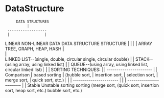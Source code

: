 # DataStructure
         DATA STRUCTURES
              |
     ------------------
     |                |
  LINEAR          NON-LINEAR
  DATA              DATA
STRUCTURE        STRUCTURE
     |                |
     |                |
  ARRAY          TREE, GRAPH,
                HEAP, HASH
     |              
     |              
LINKED LIST--(single, double,
           circular single,
           circular double)
     |
     |
STACK--(using array, using
       linked list)
     |
     |
QUEUE--(using array, using
       linked list, circular
       linked list)
     |
     |
     |
SORTING TECHNIQUES:
     |
     |
     -----------------------
     |                     |
   Comparison             |
   based sorting          |
   (bubble sort,          |
   insertion sort,        |
   selection sort,        |
   merge sort,            |
   quick sort, etc.)      |
     |                     |
     -----------------------
     |
     |
     |
     ------------------------
     |                      |
    Stable              Unstable
   sorting             sorting
   (merge sort,         (quick sort,
   insertion sort,      heap sort, etc.)
   bubble sort, etc.)

